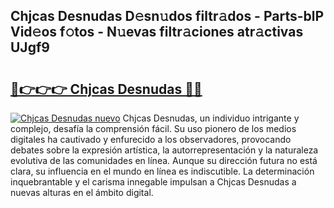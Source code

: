 ## Chjcas Desnudas D𝚎sn𝚞dos filtr𝚊dos - Parts-blP Vid𝚎os f𝚘tos - N𝚞evas filtr𝚊ciones atr𝚊ctivas UJgf9

# <h2><a href="http://mb5uqc8.tromn.icu/?c=Chjcas+Desnudas">🔗👉👉👉 Chjcas Desnudas 🔗🔗</a></h2>

[![Chjcas Desnudas nuevo](https://i.imgur.com/pEAQMta.gif)](http://mb5uqc8.tromn.icu/?c=Chjcas+Desnudas)
Chjcas Desnudas, un individuo intrigante y complejo, desafía la comprensión fácil. Su uso pionero de los medios digitales ha cautivado y enfurecido a los observadores, provocando debates sobre la expresión artística, la autorrepresentación y la naturaleza evolutiva de las comunidades en línea. Aunque su dirección futura no está clara, su influencia en el mundo en línea es indiscutible. La determinación inquebrantable y el carisma innegable impulsan a Chjcas Desnudas a nuevas alturas en el ámbito digital.
